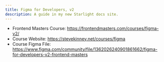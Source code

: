 ```yaml
---
title: Figma for Developers, v2
description: A guide in my new Starlight docs site.
---
```


* Frontend Masters Course: <https://frontendmasters.com/courses/figma-v2/>
* Course Website: <https://stevekinney.net/courses/figma>
* Course Figma File: <https://www.figma.com/community/file/1362026240901861662/figma-for-developers-v2-frontend-masters>
